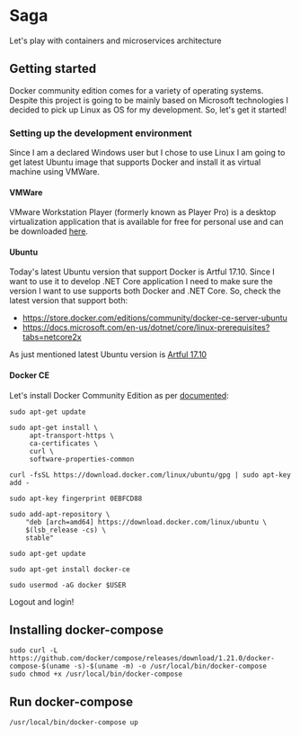 # Saga
Let's play with containers and microservices architecture 

## Getting started

Docker community edition comes for a variety of operating systems. Despite this project is going to be mainly based on Microsoft technologies I decided to pick up Linux as OS for my development. So, let's get it started!

### Setting up the development environment

Since I am a declared Windows user but I chose to use Linux I am going to get latest Ubuntu image that supports Docker and install it as virtual machine using VMWare.

#### VMWare

VMware Workstation Player (formerly known as Player Pro) is a desktop virtualization application that is available for free for personal use and can be downloaded [here](https://www.vmware.com/uk/products/workstation-player.html).

#### Ubuntu

Today's latest Ubuntu version that support Docker is Artful 17.10. Since I want to use it to develop .NET Core application I need to make sure the version I want to use supports both Docker and .NET Core. So, check the latest version that support both:
* https://store.docker.com/editions/community/docker-ce-server-ubuntu
* https://docs.microsoft.com/en-us/dotnet/core/linux-prerequisites?tabs=netcore2x

As just mentioned latest Ubuntu version is [Artful 17.10](http://releases.ubuntu.com/17.10/ubuntu-17.10.1-desktop-amd64.iso)

#### Docker CE

Let's install Docker Community Edition as per [documented](https://docs.docker.com/install/linux/docker-ce/ubuntu/#set-up-the-repository):

```
sudo apt-get update
```

```
sudo apt-get install \
     apt-transport-https \
     ca-certificates \
     curl \
     software-properties-common
```

```
curl -fsSL https://download.docker.com/linux/ubuntu/gpg | sudo apt-key add -
```

```
sudo apt-key fingerprint 0EBFCD88
```

```
sudo add-apt-repository \
    "deb [arch=amd64] https://download.docker.com/linux/ubuntu \
    $(lsb_release -cs) \
    stable"
```

```
sudo apt-get update
```

```
sudo apt-get install docker-ce
```

```
sudo usermod -aG docker $USER
```

Logout and login!

## Installing docker-compose

```
sudo curl -L https://github.com/docker/compose/releases/download/1.21.0/docker-compose-$(uname -s)-$(uname -m) -o /usr/local/bin/docker-compose
sudo chmod +x /usr/local/bin/docker-compose
```

## Run docker-compose

```
/usr/local/bin/docker-compose up
```

